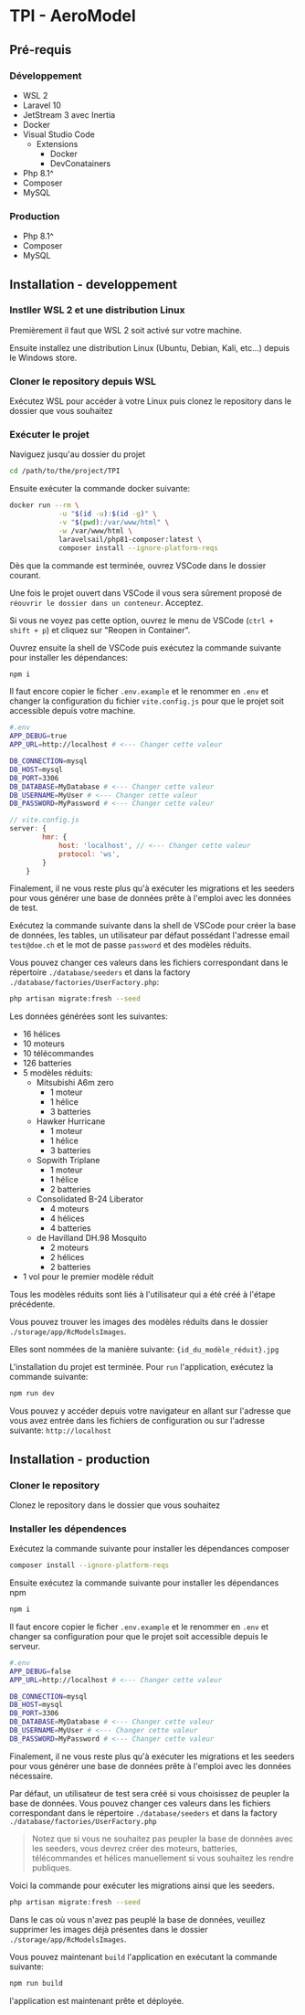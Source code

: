 # TPI - AeroModel

## Pré-requis

### Développement

* WSL 2
* Laravel 10
* JetStream 3 avec Inertia
* Docker
* Visual Studio Code
  * Extensions
    * Docker
    * DevConatainers
* Php 8.1^
* Composer
* MySQL

### Production

* Php 8.1^
* Composer
* MySQL

## Installation - developpement

### Instller WSL 2 et une distribution Linux

Premièrement il faut que WSL 2 soit activé sur votre machine.

Ensuite installez une distribution Linux (Ubuntu, Debian, Kali, etc...) depuis le Windows store.

### Cloner le repository depuis WSL

Exécutez WSL pour accéder à votre Linux puis clonez le repository dans le dossier que vous souhaitez

### Exécuter le projet

Naviguez jusqu'au dossier du projet

```bash
cd /path/to/the/project/TPI
```

Ensuite exécuter la commande docker suivante:

```bash
docker run --rm \
            -u "$(id -u):$(id -g)" \
            -v "$(pwd):/var/www/html" \
            -w /var/www/html \
            laravelsail/php81-composer:latest \
            composer install --ignore-platform-reqs
```

Dès que la commande est terminée, ouvrez VSCode dans le dossier courant.

Une fois le projet ouvert dans VSCode il vous sera sûrement proposé de `réouvrir le dossier dans un conteneur`. Acceptez.

Si vous ne voyez pas cette option, ouvrez le menu de VSCode (`ctrl + shift + p`) et cliquez sur "Reopen in Container".

Ouvrez ensuite la shell de VSCode puis exécutez la commande suivante pour installer les dépendances:

```bash
npm i
```

Il faut encore copier le ficher `.env.example` et le renommer en `.env` et changer la configuration du fichier `vite.config.js` pour que le projet soit accessible depuis votre machine.

```bash
#.env
APP_DEBUG=true
APP_URL=http://localhost # <--- Changer cette valeur

DB_CONNECTION=mysql
DB_HOST=mysql
DB_PORT=3306
DB_DATABASE=MyDatabase # <--- Changer cette valeur
DB_USERNAME=MyUser # <--- Changer cette valeur
DB_PASSWORD=MyPassword # <--- Changer cette valeur
```

```js
// vite.config.js
server: {
        hmr: {
            host: 'localhost', // <--- Changer cette valeur
            protocol: 'ws',
        }
    }
```

Finalement, il ne vous reste plus qu'à exécuter les migrations et les seeders pour vous générer une base de données prête à l'emploi avec les données de test.

Exécutez la commande suivante dans la shell de VSCode pour créer la base de données, les tables, un utilisateur par défaut possédant l'adresse email `test@doe.ch` et le mot de passe `password` et des modèles réduits. 

Vous pouvez changer ces valeurs dans les fichiers correspondant dans le répertoire `./database/seeders` et dans la factory `./database/factories/UserFactory.php`:
 
```bash
php artisan migrate:fresh --seed
```

Les données générées sont les suivantes:

* 16 hélices
* 10 moteurs
* 10 télécommandes
* 126 batteries
* 5 modèles réduits:
  * Mitsubishi A6m zero
    * 1 moteur
    * 1 hélice
    * 3 batteries
  * Hawker Hurricane
    * 1 moteur
    * 1 hélice
    * 3 batteries
  * Sopwith Triplane
    * 1 moteur
    * 1 hélice
    * 2 batteries
  * Consolidated B-24 Liberator
    * 4 moteurs
    * 4 hélices
    * 4 batteries
  * de Havilland DH.98 Mosquito
    * 2 moteurs
    * 2 hélices
    * 2 batteries
* 1 vol pour le premier modèle réduit

Tous les modèles réduits sont liés à l'utilisateur qui a été créé à l'étape précédente. 

Vous pouvez trouver les images des modèles réduits dans le dossier `./storage/app/RcModelsImages`.

Elles sont nommées de la manière suivante: `{id_du_modèle_réduit}.jpg`

L'installation du projet est terminée. Pour `run` l'application, exécutez la commande suivante:

```bash
npm run dev
```

Vous pouvez y accéder depuis votre navigateur en allant sur l'adresse que vous avez entrée dans les fichiers de configuration ou sur l'adresse suivante: `http://localhost`

## Installation - production

### Cloner le repository

Clonez le repository dans le dossier que vous souhaitez

### Installer les dépendences

Exécutez la commande suivante pour installer les dépendances composer

```bash
composer install --ignore-platform-reqs
```

Ensuite exécutez la commande suivante pour installer les dépendances npm

```bash
npm i
```

Il faut encore copier le ficher `.env.example` et le renommer en `.env` et changer sa configuration pour que le projet soit accessible depuis le serveur.

```bash
#.env
APP_DEBUG=false
APP_URL=http://localhost # <--- Changer cette valeur

DB_CONNECTION=mysql
DB_HOST=mysql
DB_PORT=3306
DB_DATABASE=MyDatabase # <--- Changer cette valeur
DB_USERNAME=MyUser # <--- Changer cette valeur
DB_PASSWORD=MyPassword # <--- Changer cette valeur
```

Finalement, il ne vous reste plus qu'à exécuter les migrations et les seeders pour vous générer une base de données prête à l'emploi avec les données nécessaire.

Par défaut, un utilisateur de test sera créé si vous choisissez de peupler la base de données. Vous pouvez changer ces valeurs dans les fichiers correspondant dans le répertoire `./database/seeders` et dans la factory `./database/factories/UserFactory.php`

> Notez que si vous ne souhaitez pas peupler la base de données avec les seeders, vous devrez créer des moteurs, batteries, télécommandes et hélices manuellement si vous souhaitez les rendre publiques.
 
Voici la commande pour exécuter les migrations ainsi que les seeders.

```bash
php artisan migrate:fresh --seed
```

Dans le cas où vous n'avez pas peuplé la base de données, veuillez supprimer les images déjà présentes dans le dossier `./storage/app/RcModelsImages`.

Vous pouvez maintenant `build` l'application en exécutant la commande suivante:

```bash
npm run build
```

l'application est maintenant prête et déployée.
